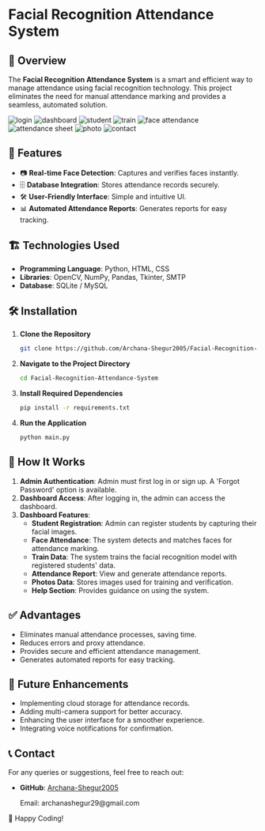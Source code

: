 # Facial Recognition Attendance System

## 📌 Overview

The **Facial Recognition Attendance System** is a smart and efficient way to manage attendance using facial recognition technology. This project eliminates the need for manual attendance marking and provides a seamless, automated solution.

![login](https://github.com/user-attachments/assets/1c6fd720-61f6-4fbd-84f5-6c9961264a1e)
![dashboard](https://github.com/user-attachments/assets/6717d66c-2cee-4338-b486-a457a7a20341)
![student](https://github.com/user-attachments/assets/08a77685-6530-4b2e-90e8-d2fee21fe759)
![train](https://github.com/user-attachments/assets/9964b81a-4924-4801-951a-4fe4a8f348bb)
![face attendance](https://github.com/user-attachments/assets/6ce6cf12-483c-4d98-873e-e484153bd2a8)
![attendance sheet](https://github.com/user-attachments/assets/9d111b61-65d9-4b6e-ae2c-617e79ae65da)
![photo](https://github.com/user-attachments/assets/95bd5e4d-f958-4698-a3a5-7ab9dcebfbea)
![contact](https://github.com/user-attachments/assets/cd391731-57b2-4206-9d04-975b3a13408c)



## 🚀 Features

- 📷 **Real-time Face Detection**: Captures and verifies faces instantly.
- 🗄️ **Database Integration**: Stores attendance records securely.
- 🛠 **User-Friendly Interface**: Simple and intuitive UI.
- 📊 **Automated Attendance Reports**: Generates reports for easy tracking.

## 🏗 Technologies Used

- **Programming Language**: Python, HTML, CSS
- **Libraries**: OpenCV, NumPy, Pandas, Tkinter, SMTP
- **Database**: SQLite / MySQL

## 🛠 Installation

1. **Clone the Repository**
   ```sh
   git clone https://github.com/Archana-Shegur2005/Facial-Recognition-Attendance-System.git
   ```
2. **Navigate to the Project Directory**
   ```sh
   cd Facial-Recognition-Attendance-System
   ```
3. **Install Required Dependencies**
   ```sh
   pip install -r requirements.txt
   ```
4. **Run the Application**
   ```sh
   python main.py
   ```

## 📸 How It Works

1. **Admin Authentication**: Admin must first log in or sign up. A 'Forgot Password' option is available.
2. **Dashboard Access**: After logging in, the admin can access the dashboard.
3. **Dashboard Features**:
   - **Student Registration**: Admin can register students by capturing their facial images.
   - **Face Attendance**: The system detects and matches faces for attendance marking.
   - **Train Data**: The system trains the facial recognition model with registered students' data.
   - **Attendance Report**: View and generate attendance reports.
   - **Photos Data**: Stores images used for training and verification.
   - **Help Section**: Provides guidance on using the system.

## ✅ Advantages

- Eliminates manual attendance processes, saving time.
- Reduces errors and proxy attendance.
- Provides secure and efficient attendance management.
- Generates automated reports for easy tracking.

## 📄 Future Enhancements

- Implementing cloud storage for attendance records.
- Adding multi-camera support for better accuracy.
- Enhancing the user interface for a smoother experience.
- Integrating voice notifications for confirmation.

## 📞 Contact

For any queries or suggestions, feel free to reach out:

- **GitHub**: [Archana-Shegur2005](https://github.com/Archana-Shegur2005)

  Email: archanashegur29\@gmail.com

🚀 Happy Coding!

